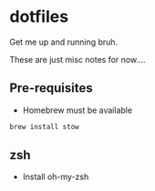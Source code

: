 # dotfiles
Get me up and running bruh.

These are just misc notes for now....


## Pre-requisites

* Homebrew must be available

```zsh
brew install stow
```

## zsh

* Install oh-my-zsh
